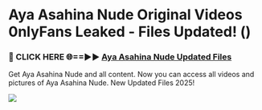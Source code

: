 # Aya Asahina Nude Original Videos 0nlyFans Leaked - Files Updated! ()

<h3>🔴 CLICK HERE 🌐==►► <a href="https://tinyurl.com/2p9ay9w9" rel="nofollow">Aya Asahina Nude Updated Files</a></h3>

Get Aya Asahina Nude and all content. Now you can access all videos and pictures of Aya Asahina Nude. New Updated Files 2025!

[![](https://i.imgur.com/KQgVmj3.gif)](https://tinyurl.com/2p9ay9w9)
